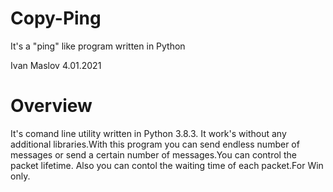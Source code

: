 # Copy-Ping

It's a "ping" like program written in Python

Ivan Maslov 4.01.2021

# Overview

It's comand line utility written in Python 3.8.3. It work's without any additional libraries.With this program
you can send endless number of messages or send a certain number of messages.You can control the packet lifetime.
Also you can contol the waiting time of each packet.For Win only.
